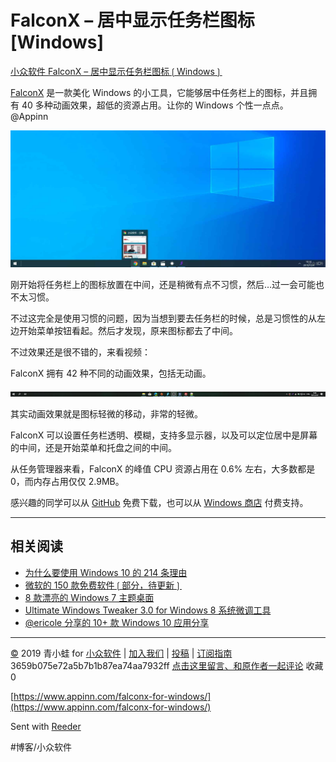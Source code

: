 # FalconX – 居中显示任务栏图标[Windows]
[小众软件 FalconX – 居中显示任务栏图标❲Windows❳](https://www.appinn.com/falconx-for-windows/) 

[FalconX](https://www.appinn.com/falconx-for-windows/) 是一款美化 Windows 的小工具，它能够居中任务栏上的图标，并且拥有 40 多种动画效果，超低的资源占用。让你的 Windows 个性一点点。@Appinn

![](assets/image_2.jpeg)

刚开始将任务栏上的图标放置在中间，还是稍微有点不习惯，然后…过一会可能也不太习惯。

不过这完全是使用习惯的问题，因为当想到要去任务栏的时候，总是习惯性的从左边开始菜单按钮看起。然后才发现，原来图标都去了中间。

不过效果还是很不错的，来看视频：

FalconX 拥有 42 种不同的动画效果，包括无动画。

![](assets/image_1.gif)

其实动画效果就是图标轻微的移动，非常的轻微。

FalconX 可以设置任务栏透明、模糊，支持多显示器，以及可以定位居中是屏幕的中间，还是开始菜单和托盘之间的中间。

从任务管理器来看，FalconX 的峰值 CPU 资源占用在 0.6% 左右，大多数都是 0，而内存占用仅仅 2.9MB。

感兴趣的同学可以从 [GitHub](https://github.com/ChrisAnd1998/FalconX-Center-Taskbar) 免费下载，也可以从 [Windows 商店](https://www.microsoft.com/en-us/p/falconx-center-taskbar/9pcmz6bxk8gh#) 付费支持。

- - - -

## 相关阅读

* [为什么要使用 Windows 10 的 214 条理由](https://www.appinn.com/why-are-there-214-reasons-to-use-windows-10/)
* [微软的 150 款免费软件❲部分，待更新❳](https://www.appinn.com/ultimate-list-of-free-windows-software-from-microsoft/)
* [8 款漂亮的 Windows 7 主题桌面](https://www.appinn.com/8-windows-7-themes/)
* [Ultimate Windows Tweaker 3.0 for Windows 8 系统微调工具](https://www.appinn.com/ultimate-windows-tweaker-3-0-for-windows-8/)
* [@ericole 分享的 10+ 款 Windows 10 应用分享](https://www.appinn.com/ericole-share-10-apps-windows-10/)

- - - -

[©](http://www.appinn.com/copyright/?utm_source=feeds&amp;utm_medium=copyright&amp;utm_campaign=feeds) 2019 青小蛙 for [小众软件](http://www.appinn.com/?utm_source=feeds&amp;utm_medium=appinn&amp;utm_campaign=feeds) | [加入我们](http://www.appinn.com/join-us/?utm_source=feeds&amp;utm_medium=joinus&amp;utm_campaign=feeds) | [投稿](https://meta.appinn.com/c/faxian/?utm_source=feeds&amp;utm_medium=contribute&amp;utm_campaign=feeds) | [订阅指南](http://www.appinn.com/feeds-subscribe/?utm_source=feeds&amp;utm_medium=feedsubscribe&amp;utm_campaign=feeds)
3659b075e72a5b7b1b87ea74aa7932ff
[点击这里留言、和原作者一起评论](https://www.appinn.com/falconx-for-windows/#comments) 收藏0

[https://www.appinn.com/falconx-for-windows/](https://www.appinn.com/falconx-for-windows/)

Sent with [Reeder](http://reederapp.com)

#博客/小众软件